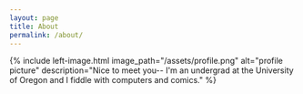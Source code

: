 ```yaml
---
layout: page
title: About
permalink: /about/
---
```

{% include left-image.html image_path="/assets/profile.png" alt="profile
picture" description="Nice to meet you-- I'm an undergrad at the
University of Oregon and I fiddle with computers and comics." %}

<!-- ![profile picture](/assets/profile.png){: style="float: left";
margin-right: 10em; height="25%" width="25%"} Nice to meet you- I'm
an undergrad at the University of Oregon and I fiddle with computers
and comics. -->
